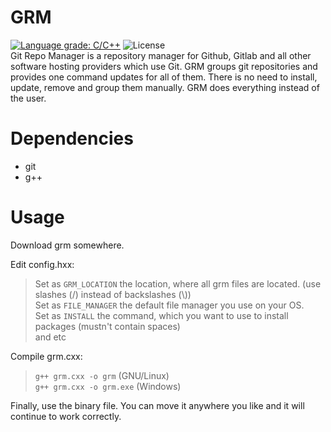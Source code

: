 # GRM

[![Language grade: C/C++](https://img.shields.io/lgtm/grade/cpp/g/Tiko7454/GRM.svg?logo=lgtm&logoWidth=18)](https://lgtm.com/projects/g/Tiko7454/GRM/context:cpp)
![License](https://img.shields.io/github/license/Tiko7454/GRM?color=blue)  
Git Repo Manager is a repository manager for Github, Gitlab and all other software hosting providers which use Git.
GRM groups git repositories and provides one command updates for all of them. There is no need to install, update, remove and group them manually. GRM does everything instead of the user.


# Dependencies
* git
* g++


# Usage
Download grm somewhere.


Edit config.hxx:
> Set as `GRM_LOCATION` the location, where all grm files are located. (use slashes (/) instead of backslashes (\\))  
> Set as `FILE_MANAGER` the default file manager you use on your OS.  
> Set as `INSTALL` the command, which you want to use to install packages (mustn't contain spaces)  
> and etc


Compile grm.cxx:
> `g++ grm.cxx -o grm` (GNU/Linux)  
> `g++ grm.cxx -o grm.exe` (Windows)

Finally, use the binary file. You can move it anywhere you like and it will continue to work correctly.

